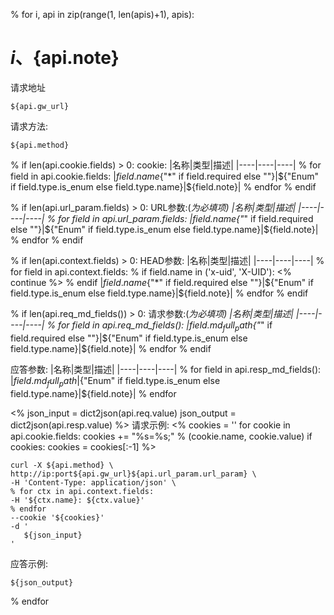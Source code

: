 % for i, api in zip(range(1, len(apis)+1), apis):
# ${i}、${api.note}

请求地址
```
${api.gw_url}
```

请求方法:
```
${api.method}
```

% if len(api.cookie.fields) > 0:
cookie:
|名称|类型|描述|
|----|----|----|
% for field in api.cookie.fields:
|${field.name}${"*" if field.required else ""}|${"Enum" if field.type.is_enum else field.type.name}|${field.note}|
% endfor
% endif

% if len(api.url_param.fields) > 0:
URL参数:(*为必填项)
|名称|类型|描述|
|----|----|----|
% for field in api.url_param.fields:
|${field.name}${"*" if field.required else ""}|${"Enum" if field.type.is_enum else field.type.name}|${field.note}|
% endfor
% endif

% if len(api.context.fields) > 0:
HEAD参数:
|名称|类型|描述|
|----|----|----|
% for field in api.context.fields:
% if field.name in ('x-uid', 'X-UID'):
<% continue %>
% endif
|${field.name}${"*" if field.required else ""}|${"Enum" if field.type.is_enum else field.type.name}|${field.note}|
% endfor
% endif


% if len(api.req_md_fields()) > 0:
请求参数:(*为必填项)
|名称|类型|描述|
|----|----|----|
% for field in api.req_md_fields():
|${field.md_full_path}${"*" if field.required else ""}|${"Enum" if field.type.is_enum else field.type.name}|${field.note}|
% endfor
% endif

应答参数:
|名称|类型|描述|
|----|----|----|
% for field in api.resp_md_fields():
|${field.md_full_path}|${"Enum" if field.type.is_enum else field.type.name}|${field.note}|
% endfor

<%
    json_input = dict2json(api.req.value)
    json_output = dict2json(api.resp.value)
%>
请求示例:
<% 
    cookies = ''
    for cookie in api.cookie.fields:
        cookies += "%s=%s;" % (cookie.name, cookie.value)
    if cookies:
        cookies = cookies[:-1]
%>
```
curl -X ${api.method} \
http://ip:port${api.gw_url}${api.url_param.url_param} \
-H 'Content-Type: application/json' \
% for ctx in api.context.fields:
-H '${ctx.name}: ${ctx.value}'
% endfor
--cookie '${cookies}'
-d '
   ${json_input}
'
```

应答示例:
```
${json_output}
```

% endfor
